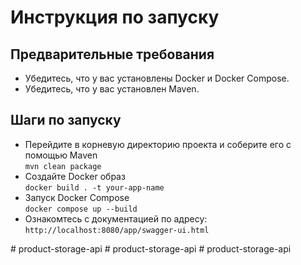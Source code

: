 # Инструкция по запуску
## Предварительные требования
- Убедитесь, что у вас установлены Docker и Docker Compose.
- Убедитесь, что у вас установлен Maven.
## Шаги по запуску
- Перейдите в корневую директорию проекта и соберите его с помощью Maven <br>
  ``` mvn clean package ```
- Создайте Docker образ <br>
  ``` docker build . -t your-app-name ```
- Запуск Docker Compose <br>
  ``` docker compose up --build ```
- Ознакомтесь с документацией по адресу: <br>
`http://localhost:8080/app/swagger-ui.html`
  


#   p r o d u c t - s t o r a g e - a p i  
 #   p r o d u c t - s t o r a g e - a p i  
 #   p r o d u c t - s t o r a g e - a p i  
 